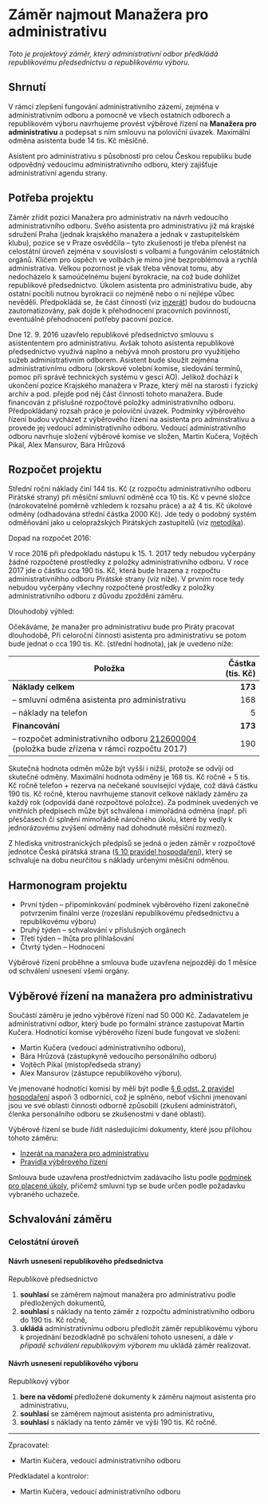 Záměr najmout Manažera pro administrativu
========================

*Toto je projektový záměr, který administrativní odbor předkládá republikovému předsednictvu a republikovému výboru.*

Shrnutí
-------

V rámci zlepšení fungování administrativního zázemí, zejména v  administrativním odboru a pomocně ve všech ostatních odborech a republikovém výboru navrhujeme provést výběrové řízení na **Manažera pro administrativu** a podepsat s ním smlouvu na poloviční úvazek. Maximální odměna asistenta bude 14 tis. Kč měsíčně.

Asistent pro administrativu s působností pro celou Českou republiku bude odpovědný vedoucímu administrativního odboru, který zajišťuje administrativní agendu strany.


Potřeba projektu
--------------

Záměr zřídit pozici Manažera pro administrativ na návrh vedoucího administrativního odboru. Svého asistenta pro administrativu již má krajské sdružení Praha (jednak krajského manažera a jednak v zastupitelském klubu), pozice se v Praze osvědčila – tyto zkušenosti je třeba přenést na celostátní úroveň zejména v souvislosti s  volbami a fungováním celostátních orgánů. Klíčem pro úspěch ve volbách je mimo jiné bezproblémová a rychlá administrativa. Velkou pozornost je však třeba věnovat tomu, aby nedocházelo k samoúčelnému bujení byrokracie, na což bude dohlížet republikové předsednictvo. Úkolem asistenta pro administrativu bude, aby ostatní pocítili nutnou byrokracii co nejméně nebo o ní nejlépe vůbec nevěděli. Předpokládá se, že část čínností (viz [inzerát](readme.md)) budou do budoucna zautomatizovány, pak dojde k přehodnocení pracovních povinností, eventuálně přehodnocení potřeby pacovní pozice.
 
Dne 12. 9. 2016 uzavřelo republikové předsednictvo smlouvu s  asistententem pro administrativu. Avšak tohoto asistenta republikové předsednictvo využívá naplno a nebývá mnoh prostoru pro využitíjeho sužeb administrativním odborem. Asistent bude sloužit zejména administrativnímu odboru (okrskové volební komise, sledování termínů, pomoc při správě technických systému v gesci AO). Jelikož dochází k ukončení pozice Krajského manažera v Praze, který měl na starosti i fyzický archív a pod. přejde pod něj část činností tohoto manažera. Bude financován z příslušné rozpočtové položky administrativního odboru. Předpokládaný rozsah práce je poloviční úvazek. Podmínky výběrového řízení budou vycházet z výběrového řízení na asistenta pro adminstrativu a provede jej vedoucí administrativního odboru. Vedoucí administrativního odboru navrhuje složení výběrové komise ve složen, Martin Kučera, Vojtěch Pikal, Alex Mansurov, Bára Hrůzová 

Rozpočet projektu
-----------------

Střední roční náklady činí 144 tis. Kč (z rozpočtu administrativního odboru Pirátské strany) při měsíční smluvní odměně cca 10 tis. Kč v pevné složce (nárokovatelné poměrně vzhledem k rozsahu práce) a až 4 tis. Kč úkolové odměny (odhadována střední částka 2000 Kč). Jde tedy o podobný systém odměňování jako u celopražských Pirátských zastupitelů (viz [metodika][metodika]).

[metodika]: https://redmine.pirati.cz/projects/kspraha/wiki/Odm%C4%9B%C5%88ov%C3%A1n%C3%AD 

Dopad na rozpočet 2016:

V roce 2016 při předpokladu nástupu k 15. 1. 2017 tedy nebudou vyčerpány žádné rozpočtené prostředky z položky administrativního odboru. V roce 2017 jde o částku cca 190 tis. Kč, která bude hrazena z rozpočtu administrativníhho odboru Pirátské strany (viz níže). V prvním roce tedy nebudou vyčerpány všechny rozpočtené prostředky z položky administrativního odboru z důvodu zpoždění záměru. 

Dlouhodobý výhled:

Očekáváme, že manažer pro administrativu bude pro Piráty pracovat dlouhodobě, 
Při celoroční činnosti asistenta pro administrativu se potom bude jednat o cca 190 tis. Kč. (střední hodnota), jak je uvedeno níže:

Položka | Částka (tis. Kč)
--- | ----:
**Náklady celkem**  | **173**
– smluvní odměna asistenta pro administrativu |	  168
– náklady na telefon	|	  5
**Financování** | **173**
– rozpočet administrativního odboru [212600004][podbor] (položka bude zřízena v rámci rozpočtu 2017) |	190

Skutečná hodnota odměn může být vyšší i nižší, protože se odvíjí od skutečné odměny. Maximální hodnota odměny je 168 tis. Kč ročně + 5 tis. Kč ročně telefon + rezerva na nečekané související výdaje, což dává částku 190 tis. Kč ročně, kterou navrhujeme stanovit celkové náklady záměru za každý rok (odpovídá dané rozpočtové položce). Za podmínek uvedených ve vnitřních předpisech může být schválena i mimořádná odměna (např. při přesčasech či splnění mimořádně náročného úkolu, které by vedly k jednorázovému zvýšení odměny nad dohodnuté měsíční rozmezí).

[podbor]: https://www.pirati.cz/fo/hospodareni2016/rozpocty/strana/212600004

Z hlediska vnitrostranických předpisů se jedná o jeden záměr v rozpočtové jednotce Česká pirátská strana ([§ 10 pravidel hospodaření][prah]), který se schvaluje na dobu neurčitou s náklady určenými měsíční odměnou. 

[prah]: https://www.pirati.cz/rules/prah

Harmonogram projektu
--------------------

* První týden – připomínkování podmínek výběrového řízení zakonečné potvrzením finální verze (rozeslání republikovému předsednictvu a republikovému výboru)
* Druhý týden – schvalování v příslušných orgánech
* Třetí týden – lhůta pro přihlašování
* Čtvrtý týden – Hodnocení

Výběrové řízení proběhne a smlouva bude uzavřena nejpozději do 1 měsíce od schválení usnesení všemi orgány.

Výběrové řízení na manažera pro administrativu
----------------

Součástí záměru je jedno výběrové řízení nad 50 000 Kč.
Zadavatelem je administrativní odbor, který bude po formální stránce zastupovat Martin Kučera. Hodnotící komise výběrového řízení bude fungovat ve složení: 

* Martin Kučera (vedoucí administrativního odboru),
* Bára Hrůzová (zástupkyně vedoucího personálního odboru)  
* Vojtěch Pikal (místopředseda strany)
* Alex Mansurov (zástupce republikového výboru).

Ve jmenované hodnotící komisi by měli být podle [§ 6 odst. 2 pravidel hospodaření](https://www.pirati.cz/rules/prah#vyberova_rizeni) aspoň 3 odborníci, což je splněno, neboť všichni jmenovaní jsou ve své oblasti činnosti odborně způsobilí (zkušení administrátoři, členka personálního odboru se zkušenostmi v dané oblasti).

Výběrové řízení se bude řídit následujícími dokumenty, které jsou přílohou tohoto záměru:

* [Inzerát na manažera pro administrativu](readme.md)
* [Pravidla výběrového řízení](pravidla.md)

Smlouva bude uzavřena prostřednictvím zadávacího listu podle [podmínek pro placené úkoly](https://github.com/pirati-cz/sablony/blob/4b07ba675434ee634c527909d537122264cc712e/ukoly/podminky/podminky.md), přičemž smluvní typ se bude určen podle požadavku vybraného uchazeče.


Schvalování záměru
------------------

### Celostátní úroveň

#### Návrh usnesení republikového předsednictva

Republikové předsednictvo

1. **souhlasí** se záměrem najmout manažera pro administrativu podle předložených dokumentů,
2. **souhlasí** s náklady na tento záměr z rozpočtu administrativního odboru do 190 tis. Kč ročně,
3. **ukládá** administrativnímu odboru předložit záměr republikovému výboru k projednání bezodkladně po schválení tohoto usnesení, a dále *v případě schválení republikovým výborem* mu ukládá záměr realizovat.

#### Návrh usnesení republikového výboru

Republikový výbor

1. **bere na vědomí** předložené dokumenty k záměru najmout asistenta pro administrativu,
2. **souhlasí** se záměrem najmout asistenta pro administrativu,
3. **souhlasí** s náklady na tento záměr ve výši 190 tis. Kč ročně.


---

Zpracovatel:

* Martin Kučera, vedoucí administrativního odboru

Předkladatel a kontrolor:

* Martin Kučera, vedoucí administrativního odboru
